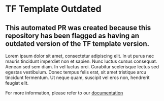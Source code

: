 # TF Template Outdated

## This automated PR was created because this repository has been flagged as having an outdated version of the TF template version.

Lorem ipsum dolor sit amet, consectetur adipiscing elit. In ut purus nec mauris tincidunt imperdiet non et sapien. Nunc luctus cursus consequat. Aenean sed sem diam. In vel luctus orci. Curabitur scelerisque lectus sed egestas vestibulum. Donec tempus felis erat, sit amet tristique arcu tincidunt fermentum. Ut neque quam, suscipit vel eros non, hendrerit feugiat elit.

For more information, please refer to our [documentation](https://confluence.manulife.ca/display/CETES/CICD)